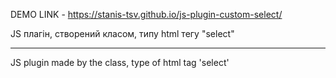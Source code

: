 DEMO LINK - https://stanis-tsv.github.io/js-plugin-custom-select/

JS плагін, створений класом, типу html тегу "select"

-----

JS plugin made by the class, type of html tag 'select'
